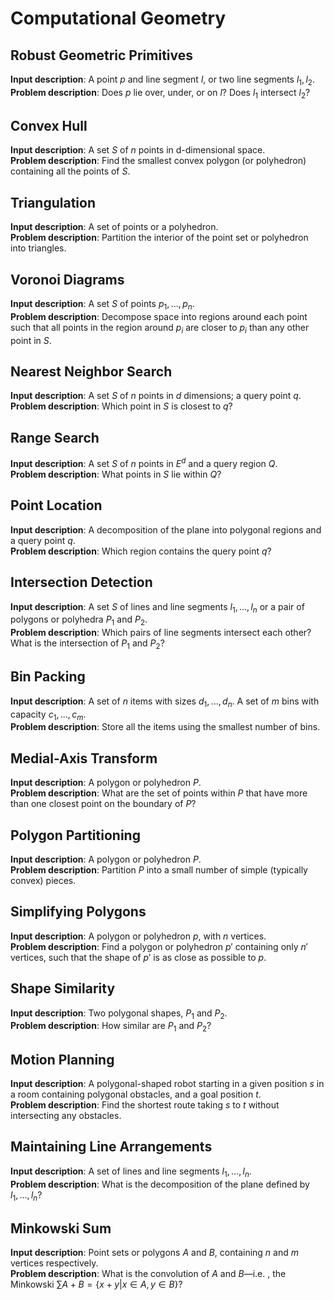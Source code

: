 # Computational Geometry

## Robust Geometric Primitives

**Input description**: A point $p$ and line segment $l$, or two line segments $l_1, l_2$.  
**Problem description**: Does $p$ lie over, under, or on $l$? Does $l_1$ intersect $l_2$?

## Convex Hull

**Input description**: A set $S$ of $n$ points in d-dimensional space.  
**Problem description**: Find the smallest convex polygon (or polyhedron) containing all the points of $S$.

## Triangulation

**Input description**: A set of points or a polyhedron.  
**Problem description**: Partition the interior of the point set or polyhedron into triangles.

## Voronoi Diagrams

**Input description**: A set $S$ of points $p_1,...,p_n$.  
**Problem description**: Decompose space into regions around each point such that all points in the region around $p_i$ are closer to $p_i$ than any other point in $S$.

## Nearest Neighbor Search

**Input description**: A set $S$ of $n$ points in $d$ dimensions; a query point $q$.  
**Problem description**: Which point in $S$ is closest to $q$?

## Range Search

**Input description**: A set $S$ of $n$ points in $E^d$ and a query region $Q$.  
**Problem description**: What points in $S$ lie within $Q$?

## Point Location

**Input description**: A decomposition of the plane into polygonal regions and a query point $q$.  
**Problem description**: Which region contains the query point $q$?

## Intersection Detection

**Input description**: A set $S$ of lines and line segments $l_1,...,l_n$ or a pair of polygons or polyhedra $P_1$ and $P_2$.  
**Problem description**: Which pairs of line segments intersect each other? What is the intersection of $P_1$ and $P_2$?

## Bin Packing

**Input description**: A set of $n$ items with sizes $d_1,...,d_n$. A set of $m$ bins with capacity $c_1,...,c_m$.  
**Problem description**: Store all the items using the smallest number of bins.

## Medial-Axis Transform

**Input description**: A polygon or polyhedron $P$.  
**Problem description**: What are the set of points within $P$ that have more than one closest point on the boundary of $P$?

## Polygon Partitioning

**Input description**: A polygon or polyhedron $P$.  
**Problem description**: Partition $P$ into a small number of simple (typically convex) pieces.

## Simplifying Polygons

**Input description**: A polygon or polyhedron $p$, with $n$ vertices.  
**Problem description**: Find a polygon or polyhedron $p'$ containing only $n'$ vertices, such that the shape of $p'$ is as close as possible to $p$.

## Shape Similarity

**Input description**: Two polygonal shapes, $P_1$ and $P_2$.  
**Problem description**: How similar are $P_1$ and $P_2$?

## Motion Planning

**Input description**: A polygonal-shaped robot starting in a given position $s$ in a room containing polygonal obstacles, and a goal position $t$.  
**Problem description**: Find the shortest route taking $s$ to $t$ without intersecting any obstacles.

## Maintaining Line Arrangements

**Input description**: A set of lines and line segments $l_1,...,l_n$.  
**Problem description**: What is the decomposition of the plane defined by $l_1,...,l_n$?

## Minkowski Sum

**Input description**: Point sets or polygons $A$ and $B$, containing $n$ and $m$ vertices respectively.  
**Problem description**: What is the convolution of $A$ and $B$—i.e. , the Minkowski $\sum{A + B = \lbrace x + y | x \in A,y \in B\rbrace}$?
